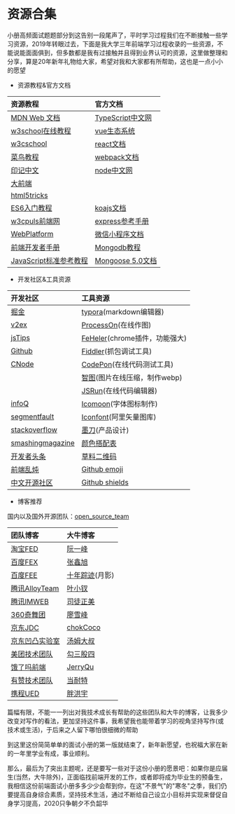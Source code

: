 # 资源合集

小册高频面试题题部分到这告别一段尾声了，平时学习过程我们在不断接触一些学习资源，2019年转眼过去，下面是我大学三年前端学习过程收录的一些资源，不能说能面面俱到，但多数都是我有过接触并且得到业界认可的资源，这里做整理和分享，算是20年新年礼物给大家，希望对我和大家都有所帮助，这也是一点小小的愿望

* 资源教程&官方文档

| 资源教程 | 官方文档 |
| :--- | :--- |
| [MDN Web 文档](https://developer.mozilla.org/zh-CN/) | [TypeScript中文网](https://www.tslang.cn/docs/home.html) |
| [w3school在线教程](https://www.w3school.com.cn/) | [vue生态系统](https://cn.vuejs.org/v2/guide/) |
| [w3cschool](https://www.w3cschool.cn/) | [react文档](https://react.docschina.org/docs/getting-started.html) |
| [菜鸟教程](https://www.w3cschool.cn/) | [webpack文档](https://webpack.docschina.org/concepts/) |
| [印记中文](https://www.docschina.org/) | [node中文网](http://nodejs.cn/api/) |
| [大前端](http://www.daqianduan.com/) |  |
| [html5tricks](https://www.html5tricks.com/) |  |
| [ES6入门教程](http://es6.ruanyifeng.com/) | [koajs文档](https://koa.bootcss.com/#introduction) |
| [w3cpuls前端网](https://www.w3cplus.com/) | [express参考手册](http://www.expressjs.com.cn/4x/api.html) |
| [WebPlatform](https://webplatform.github.io/docs/Main_Page/index.html) | [微信小程序文档](https://developers.weixin.qq.com/miniprogram/dev/framework/) |
| [前端开发者手册](https://dwqs.gitbooks.io/frontenddevhandbook/content/) | [Mongodb教程](https://www.mongodb.org.cn/tutorial/) |
| [JavaScript标准参考教程](http://javascript.ruanyifeng.com/#toc0) | [Mongoose 5.0文档](http://www.mongoosejs.net/) |

* 开发社区&工具资源

| 开发社区 | 工具资源 |
| :--- | :--- |
| [掘金](https://juejin.im/timeline) | [typora](https://www.typora.io/)\(markdown编辑器\) |
| [v2ex](https://www.v2ex.com/) | [ProcessOn](https://www.processon.com/)\(在线作图\) |
| [jsTips](http://www.jstips.co/) | [FeHeler](https://www.baidufe.com/fehelper/index/index.html)\(chrome插件，功能强大\) |
| [Github](https://github.com/) | [Fiddler](https://www.telerik.com/fiddler)\(抓包调试工具\) |
| [CNode](https://cnodejs.org/) | [CodePon](https://codepen.io/)\(在线代码测试工具\) |
|  | [智图](https://zhitu.isux.us/)\(图片在线压缩，制作webp\) |
|  | [JSRun](http://jsrun.pro/)\(在线代码编辑器\) |
| [infoQ](https://www.infoq.cn/) | [Icomoon](https://icomoon.io/)\(字体图标制作\) |
| [segmentfault](https://segmentfault.com/) | [Iconfont](https://www.iconfont.cn/)\(阿里矢量图库\) |
| [stackoverflow](https://stackoverflow.com/) | [墨刀](https://modao.cc/)\(产品设计\) |
| [smashingmagazine](https://www.smashingmagazine.com/) | [颜色搭配表](http://rainyin.com/307.html) |
| [开发者头条](https://toutiao.io/posts/hot/7) | [草料二维码](https://cli.im/) |
| [前端乱炖](http://www.html-js.com/) | [Github emoji](https://emoji.muan.co/) |
| [中文开源社区](https://www.oschina.net/) | [Github shields](https://shields.io/) |

* 博客推荐

国内以及国外开源团队：[open\_source\_team](https://github.com/niezhiyang/open_source_team)

| 团队博客 | 大牛博客 |
| :--- | :--- |
| [淘宝FED](https://fed.taobao.org/) | [阮一峰](http://www.ruanyifeng.com/home.html) |
| [百度FEX](http://fex.baidu.com/) | [张鑫旭](https://www.zhangxinxu.com/) |
| [百度FEE](https://efe.baidu.com/) | [十年踪迹](https://www.h5jun.com/archives/)\(月影\) |
| [腾讯AlloyTeam](http://www.alloyteam.com/) | [叶小钗](https://www.cnblogs.com/yexiaochai/) |
| [腾讯IMWEB](https://imweb.io/) | [司徒正美](https://www.cnblogs.com/rubylouvre/) |
| [360奇舞团](https://75.team/) | [廖雪峰](https://www.liaoxuefeng.com/) |
| [京东JDC](https://jdc.jd.com/) | [chokCoco](https://www.cnblogs.com/coco1s/) |
| [京东凹凸实验室](https://aotu.io/) | [汤姆大叔](https://www.cnblogs.com/TomXu/) |
| [美团技术团队](https://tech.meituan.com/) | [勾三股四](https://jiongks.name/archives/) |
| [饿了吗前端](https://zhuanlan.zhihu.com/ElemeFE) | [JerryQu](https://imququ.com/post/series.html) |
| [有赞技术团队](https://tech.youzan.com/) | [当耐特](https://www.cnblogs.com/iamzhanglei/) |
| [携程UED](http://ued.ctrip.com/) | [胖洪宇](https://jspang.com/) |

篇幅有限，不能一一列出对我技术成长有帮助的这些团队和大牛的博客，让我多少改变对写作的看法，更加坚持这件事，我希望我也能带着学习的视角坚持写作\(或技术或生活\)，于后来之人留下哪怕很细微的帮助

到这里这份简简单单的面试小册的第一版就结束了，新年新愿望，也祝福大家在新的一年里学业有成，事业顺利。

那么，最后为了突出主题呢，还是要写一些对于这份小册的愿景吧：如果你是应届生\(当然，大牛除外\)，正面临找前端开发的工作，或者即将成为毕业生的预备生，我相信这份前端面试小册多多少少会帮到你，在这"不景气"的"寒冬"之季，我们仍要提高自身综合素质，坚持技术生活，通过不断给自己设立小目标并实现来督促自身学习提高，2020只争朝夕不负韶华

